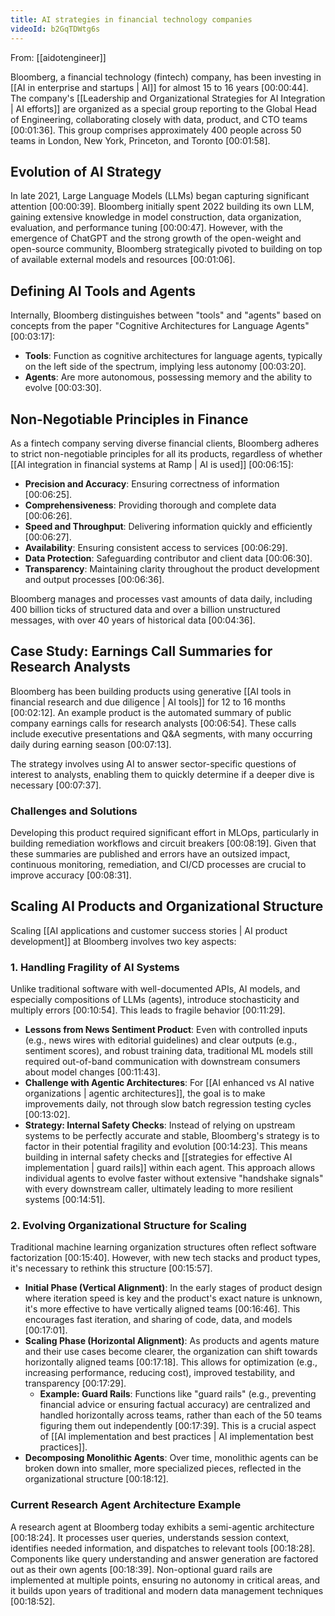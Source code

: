 ```yaml
---
title: AI strategies in financial technology companies
videoId: b2GqTDWtg6s
---
```


From: [[aidotengineer]] <br/> 

Bloomberg, a financial technology (fintech) company, has been investing in [[AI in enterprise and startups | AI]] for almost 15 to 16 years <a class="yt-timestamp" data-t="00:00:44">[00:00:44]</a>. The company's [[Leadership and Organizational Strategies for AI Integration | AI efforts]] are organized as a special group reporting to the Global Head of Engineering, collaborating closely with data, product, and CTO teams <a class="yt-timestamp" data-t="00:01:36">[00:01:36]</a>. This group comprises approximately 400 people across 50 teams in London, New York, Princeton, and Toronto <a class="yt-timestamp" data-t="00:01:58">[00:01:58]</a>.

## Evolution of AI Strategy

In late 2021, Large Language Models (LLMs) began capturing significant attention <a class="yt-timestamp" data-t="00:00:39">[00:00:39]</a>. Bloomberg initially spent 2022 building its own LLM, gaining extensive knowledge in model construction, data organization, evaluation, and performance tuning <a class="yt-timestamp" data-t="00:00:47">[00:00:47]</a>. However, with the emergence of ChatGPT and the strong growth of the open-weight and open-source community, Bloomberg strategically pivoted to building on top of available external models and resources <a class="yt-timestamp" data-t="00:01:06">[00:01:06]</a>.

## Defining AI Tools and Agents

Internally, Bloomberg distinguishes between "tools" and "agents" based on concepts from the paper "Cognitive Architectures for Language Agents" <a class="yt-timestamp" data-t="00:03:17">[00:03:17]</a>:
*   **Tools**: Function as cognitive architectures for language agents, typically on the left side of the spectrum, implying less autonomy <a class="yt-timestamp" data-t="00:03:20">[00:03:20]</a>.
*   **Agents**: Are more autonomous, possessing memory and the ability to evolve <a class="yt-timestamp" data-t="00:03:30">[00:03:30]</a>.

## Non-Negotiable Principles in Finance

As a fintech company serving diverse financial clients, Bloomberg adheres to strict non-negotiable principles for all its products, regardless of whether [[AI integration in financial systems at Ramp | AI is used]] <a class="yt-timestamp" data-t="00:06:15">[00:06:15]</a>:
*   **Precision and Accuracy**: Ensuring correctness of information <a class="yt-timestamp" data-t="00:06:25">[00:06:25]</a>.
*   **Comprehensiveness**: Providing thorough and complete data <a class="yt-timestamp" data-t="00:06:26">[00:06:26]</a>.
*   **Speed and Throughput**: Delivering information quickly and efficiently <a class="yt-timestamp" data-t="00:06:27">[00:06:27]</a>.
*   **Availability**: Ensuring consistent access to services <a class="yt-timestamp" data-t="00:06:29">[00:06:29]</a>.
*   **Data Protection**: Safeguarding contributor and client data <a class="yt-timestamp" data-t="00:06:30">[00:06:30]</a>.
*   **Transparency**: Maintaining clarity throughout the product development and output processes <a class="yt-timestamp" data-t="00:06:36">[00:06:36]</a>.

Bloomberg manages and processes vast amounts of data daily, including 400 billion ticks of structured data and over a billion unstructured messages, with over 40 years of historical data <a class="yt-timestamp" data-t="00:04:36">[00:04:36]</a>.

## Case Study: Earnings Call Summaries for Research Analysts

Bloomberg has been building products using generative [[AI tools in financial research and due diligence | AI tools]] for 12 to 16 months <a class="yt-timestamp" data-t="00:02:12">[00:02:12]</a>. An example product is the automated summary of public company earnings calls for research analysts <a class="yt-timestamp" data-t="00:06:54">[00:06:54]</a>. These calls include executive presentations and Q&A segments, with many occurring daily during earning season <a class="yt-timestamp" data-t="00:07:13">[00:07:13]</a>.

The strategy involves using AI to answer sector-specific questions of interest to analysts, enabling them to quickly determine if a deeper dive is necessary <a class="yt-timestamp" data-t="00:07:37">[00:07:37]</a>.

### Challenges and Solutions

Developing this product required significant effort in MLOps, particularly in building remediation workflows and circuit breakers <a class="yt-timestamp" data-t="00:08:19">[00:08:19]</a>. Given that these summaries are published and errors have an outsized impact, continuous monitoring, remediation, and CI/CD processes are crucial to improve accuracy <a class="yt-timestamp" data-t="00:08:31">[00:08:31]</a>.

## Scaling AI Products and Organizational Structure

Scaling [[AI applications and customer success stories | AI product development]] at Bloomberg involves two key aspects:

### 1. Handling Fragility of AI Systems

Unlike traditional software with well-documented APIs, AI models, and especially compositions of LLMs (agents), introduce stochasticity and multiply errors <a class="yt-timestamp" data-t="00:10:54">[00:10:54]</a>. This leads to fragile behavior <a class="yt-timestamp" data-t="00:11:29">[00:11:29]</a>.

*   **Lessons from News Sentiment Product**: Even with controlled inputs (e.g., news wires with editorial guidelines) and clear outputs (e.g., sentiment scores), and robust training data, traditional ML models still required out-of-band communication with downstream consumers about model changes <a class="yt-timestamp" data-t="00:11:43">[00:11:43]</a>.
*   **Challenge with Agentic Architectures**: For [[AI enhanced vs AI native organizations | agentic architectures]], the goal is to make improvements daily, not through slow batch regression testing cycles <a class="yt-timestamp" data-t="00:13:02">[00:13:02]</a>.
*   **Strategy: Internal Safety Checks**: Instead of relying on upstream systems to be perfectly accurate and stable, Bloomberg's strategy is to factor in their potential fragility and evolution <a class="yt-timestamp" data-t="00:14:23">[00:14:23]</a>. This means building in internal safety checks and [[strategies for effective AI implementation | guard rails]] within each agent. This approach allows individual agents to evolve faster without extensive "handshake signals" with every downstream caller, ultimately leading to more resilient systems <a class="yt-timestamp" data-t="00:14:51">[00:14:51]</a>.

### 2. Evolving Organizational Structure for Scaling

Traditional machine learning organization structures often reflect software factorization <a class="yt-timestamp" data-t="00:15:40">[00:15:40]</a>. However, with new tech stacks and product types, it's necessary to rethink this structure <a class="yt-timestamp" data-t="00:15:57">[00:15:57]</a>.

*   **Initial Phase (Vertical Alignment)**: In the early stages of product design where iteration speed is key and the product's exact nature is unknown, it's more effective to have vertically aligned teams <a class="yt-timestamp" data-t="00:16:46">[00:16:46]</a>. This encourages fast iteration, and sharing of code, data, and models <a class="yt-timestamp" data-t="00:17:01">[00:17:01]</a>.
*   **Scaling Phase (Horizontal Alignment)**: As products and agents mature and their use cases become clearer, the organization can shift towards horizontally aligned teams <a class="yt-timestamp" data-t="00:17:18">[00:17:18]</a>. This allows for optimization (e.g., increasing performance, reducing cost), improved testability, and transparency <a class="yt-timestamp" data-t="00:17:29">[00:17:29]</a>.
    *   **Example: Guard Rails**: Functions like "guard rails" (e.g., preventing financial advice or ensuring factual accuracy) are centralized and handled horizontally across teams, rather than each of the 50 teams figuring them out independently <a class="yt-timestamp" data-t="00:17:39">[00:17:39]</a>. This is a crucial aspect of [[AI implementation and best practices | AI implementation best practices]].
*   **Decomposing Monolithic Agents**: Over time, monolithic agents can be broken down into smaller, more specialized pieces, reflected in the organizational structure <a class="yt-timestamp" data-t="00:18:12">[00:18:12]</a>.

### Current Research Agent Architecture Example

A research agent at Bloomberg today exhibits a semi-agentic architecture <a class="yt-timestamp" data-t="00:18:24">[00:18:24]</a>. It processes user queries, understands session context, identifies needed information, and dispatches to relevant tools <a class="yt-timestamp" data-t="00:18:28">[00:18:28]</a>. Components like query understanding and answer generation are factored out as their own agents <a class="yt-timestamp" data-t="00:18:39">[00:18:39]</a>. Non-optional guard rails are implemented at multiple points, ensuring no autonomy in critical areas, and it builds upon years of traditional and modern data management techniques <a class="yt-timestamp" data-t="00:18:52">[00:18:52]</a>.